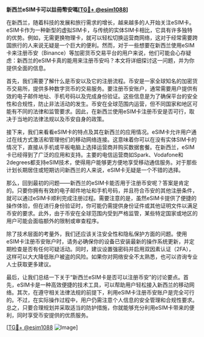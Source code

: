 **新西兰eSIM卡可以註冊幣安嗎[[TG💪+ @esim1088](https://t.me/s/esim1088)]**

在新西兰，随着科技的发展和旅行需求的增长，越来越多的人开始关注eSIM卡。eSIM卡作为一种新型的虚拟SIM卡，与传统的实体SIM卡相比，它具有许多独特的优势。例如，无需更换物理卡，就可以轻松切换运营商网络，这对于经常需要跨国旅行的人来说无疑是一个巨大的便利。然而，对于一些想要在新西兰使用eSIM卡来注册币安（Binance）等加密货币交易平台的用户来说，他们可能会心存疑虑：新西兰的eSIM卡真的能用来注册币安吗？本文将详细探讨这一问题，并为你提供全面的信息。

首先，我们需要了解什么是币安以及它的注册流程。币安是一家全球知名的加密货币交易所，提供多种数字货币的交易服务。要注册币安账户，通常需要用户提供有效的电子邮件地址、手机号码以及完成身份验证。这些信息是为了确保平台的安全性和合规性，防止非法活动的发生。币安在全球范围内运营，但不同国家和地区可能有不同的法律和监管要求。因此，在新西兰使用eSIM卡注册币安是否可行，取决于当地的法律法规以及币安自身的政策。

接下来，我们来看看eSIM卡的特点及其在新西兰的应用情况。eSIM卡允许用户通过在线方式激活和管理他们的移动网络连接。这意味着你可以在没有实体SIM卡的情况下，直接从手机或平板电脑上选择运营商并购买数据套餐。在新西兰，eSIM卡已经得到了广泛的应用和支持。主要的电信运营商如Spark、Vodafone和2degrees都支持eSIM技术，使得用户能够更方便地享受移动通信服务。对于那些计划长期居住或短期访问新西兰的人来说，eSIM卡无疑是一个不错的选择。

那么，回到最初的问题——新西兰的eSIM卡能否用于注册币安呢？答案是肯定的。只要你拥有有效的电子邮件地址和手机号码，并且符合币安的其他注册条件，就可以通过eSIM卡顺利完成注册过程。需要注意的是，虽然eSIM卡提供了便捷的操作体验，但在进行身份验证时，你可能仍需提供身份证件或其他证明文件以满足币安的要求。此外，由于币安在全球范围内受到严格监管，某些特定国家或地区的用户可能会面临额外的限制或审查程序。

除了技术层面的考量外，我们还应该关注安全性和隐私保护方面的问题。使用eSIM卡注册币安账户时，请务必确保你的设备已安装最新的操作系统更新，并定期检查是否有任何可疑活动。同时，建议设置强密码并启用双因素认证（2FA），这样可以大大降低账户被盗的风险。如果你对网络安全不太熟悉，也可以咨询专业人士获取更多建议。

最后，让我们总结一下关于“新西兰eSIM卡是否可以注册币安”的讨论要点。首先，eSIM卡是一种高效便捷的技术工具，可以帮助用户轻松接入新西兰的移动网络。其次，在遵守相关法律法规的前提下，利用eSIM卡注册币安账户是完全可行的。不过，在实际操作过程中，用户仍需注意个人信息的安全管理和合规性要求。总之，只要合理规划并采取适当的防护措施，你就能够充分利用eSIM卡带来的便利，同时享受币安提供的优质服务。

[[TG💪+ @esim1088](https://t.me/s/esim1088) ![Image](https://i.postimg.cc/4NQfJmqS/Snipaste-2025-05-13-00-14-12.png)]